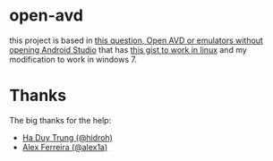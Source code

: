 # open-avd

this project is based in [this question, Open AVD or emulators without opening Android Studio](https://superuser.com/questions/1186289/open-avd-or-emulators-without-opening-android-studio) that has [this gist to work in linux](https://gist.github.com/hidroh/67b2ee7bbdd9038450c00d8a4d69c3fa) and my modification to work in windows 7.

# Thanks

The big thanks for the help:

- [Ha Duy Trung (@hidroh)](https://github.com/hidroh)
- [Alex Ferreira (@alex1a)](https://github.com/alex1a)
